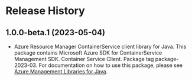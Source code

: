 # Release History

## 1.0.0-beta.1 (2023-05-04)

- Azure Resource Manager ContainerService client library for Java. This package contains Microsoft Azure SDK for ContainerService Management SDK. Container Service Client. Package tag package-2023-03. For documentation on how to use this package, please see [Azure Management Libraries for Java](https://aka.ms/azsdk/java/mgmt).
